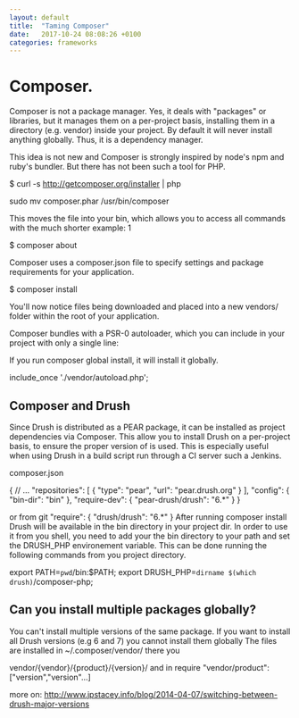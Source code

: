 ```yaml
---
layout: default
title:  "Taming Composer"
date:   2017-10-24 08:08:26 +0100
categories: frameworks
---
```


# Composer.

Composer is not a package manager. Yes, it deals with "packages" or libraries, but it manages them on a per-project basis, installing them in a directory (e.g. vendor) inside your project. By default it will never install anything globally. Thus, it is a dependency manager.

This idea is not new and Composer is strongly inspired by node's npm and ruby's bundler. But there has not been such a tool for PHP.

$ curl -s http://getcomposer.org/installer | php

sudo mv composer.phar /usr/bin/composer

This moves the file into your bin, which allows you to access all commands with the much shorter example:
1

$ composer about

Composer uses a composer.json file to specify settings and package requirements for your application.

$ composer install

You'll now notice files being downloaded and placed into a new vendors/ folder within the root of your application.

Composer bundles with a PSR-0 autoloader, which you can include in your project with only a single line:

If you run composer global install, it will install it globally.


include_once './vendor/autoload.php';



Composer and Drush
-------------------
Since Drush is distributed as a PEAR package, it can be installed as project dependencies via Composer. This allow you to install Drush on a per-project basis, to ensure the proper version of is used. This is especially useful when using Drush in a build script run through a CI server such a Jenkins.

composer.json

{
  // ...
  "repositories": [
    {
      "type": "pear",
      "url": "pear.drush.org"
    }
  ],
  "config": {
    "bin-dir": "bin"
  },
  "require-dev": {
    "pear-drush/drush": "6.*"
  }
}

or from git
    "require": {
        "drush/drush": "6.*"
    }
After running composer install Drush will be available in the bin directory in your project dir. In order to use it from you shell, you need to add your the bin directory to your path and set the DRUSH_PHP environement variable. This can be done running the following commands from you project directory.

export PATH=`pwd`/bin:$PATH;
export DRUSH_PHP=`dirname $(which drush)`/composer-php;

Can you install multiple packages globally?
------------------------------------------
You can't install multiple versions of the same package.
If you want to install all Drush versions (e.g 6 and 7) you cannot install them globally
The files are installed in ~/.composer/vendor/ there you


vendor/{vendor}/{product}/{version}/
and in require
"vendor/product": ["version","version"...]

more on: http://www.jpstacey.info/blog/2014-04-07/switching-between-drush-major-versions